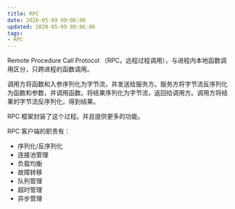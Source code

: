 ```yaml
---
title: RPC
date: 2020-05-09 09:06:00
updated: 2020-05-09 09:06:00
tags:
- RPC
---
```


Remote Procedure Call Protocol （RPC，远程过程调用），与进程内本地函数调用区分，只跨进程的函数调用。  

调用方将函数和入参序列化为字节流，并发送给服务方。服务方将字节流反序列化为函数和参数，并调用函数。将结果序列化为字节流，返回给调用方。调用方将结果的字节流反序列化，得到结果。  

RPC 框架封装了这个过程。并且提供更多的功能。

RPC 客户端的职责有：  

- 序列化/反序列化
- 连接池管理
- 负载均衡
- 故障转移
- 队列管理
- 超时管理
- 异步管理










